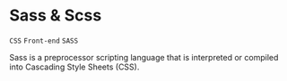 #  Sass & Scss
`CSS` `Front-end` `SASS`

Sass is a preprocessor scripting language that is interpreted or compiled into
Cascading Style Sheets (CSS).
